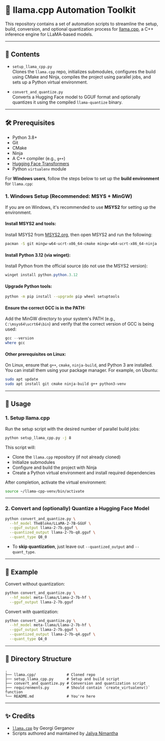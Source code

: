 # 🦙 llama.cpp Automation Toolkit

This repository contains a set of automation scripts to streamline the setup, build, conversion, and optional quantization process for [llama.cpp](https://github.com/ggerganov/llama.cpp), a C++ inference engine for LLaMA-based models.

---

## 📂 Contents

- `setup_llama_cpp.py`  
  Clones the `llama.cpp` repo, initializes submodules, configures the build using CMake and Ninja, compiles the project using parallel jobs, and sets up a Python virtual environment.

- `convert_and_quantize.py`  
  Converts a Hugging Face model to GGUF format and optionally quantizes it using the compiled `llama-quantize` binary.

---

## 🛠️ Prerequisites

- Python 3.8+
- Git
- CMake
- Ninja
- A C++ compiler (e.g., `g++`)
- [Hugging Face Transformers](https://huggingface.co/docs/transformers/index)
- Python `virtualenv` module

For **Windows users**, follow the steps below to set up the **build environment** for `llama.cpp`:

### **1. Windows Setup (Recommended: MSYS + MinGW)**

If you are on Windows, it's recommended to use **MSYS2** for setting up the environment.

#### **Install MSYS2 and tools:**
Install MSYS2 from [MSYS2.org](https://www.msys2.org/), then open MSYS2 and run the following:

```bash
pacman -S git mingw-w64-ucrt-x86_64-cmake mingw-w64-ucrt-x86_64-ninja
```

#### **Install Python 3.12 (via winget):**

Install Python from the official source (do not use the MSYS2 version):

```powershell
winget install python.python.3.12
```

#### **Upgrade Python tools:**

```bash
python -m pip install --upgrade pip wheel setuptools
```

#### **Ensure the correct GCC is in the PATH:**

Add the MinGW directory to your system's PATH (e.g., `C:\msys64\ucrt64\bin`) and verify that the correct version of GCC is being used:

```powershell
gcc --version
where gcc
```

#### **Other prerequisites on Linux:**

On Linux, ensure that `g++`, `cmake`, `ninja-build`, and Python 3 are installed. You can install them using your package manager. For example, on Ubuntu:

```bash
sudo apt update
sudo apt install git cmake ninja-build g++ python3-venv
```

---

## 🚀 Usage

### 1. **Setup llama.cpp**

Run the setup script with the desired number of parallel build jobs:

```bash
python setup_llama_cpp.py -j 8
```

This script will:

- Clone the `llama.cpp` repository (if not already cloned)
- Initialize submodules
- Configure and build the project with Ninja
- Create a Python virtual environment and install required dependencies

After completion, activate the virtual environment:

```bash
source ~/llama-cpp-venv/bin/activate
```

---

### 2. **Convert and (optionally) Quantize a Hugging Face Model**

```bash
python convert_and_quantize.py \
  --hf_model TheBloke/LLaMA-2-7B-GGUF \
  --gguf_output llama-2-7b.gguf \
  --quantized_output llama-2-7b-q8.gguf \
  --quant_type Q8_0
```

- To **skip quantization**, just leave out `--quantized_output` and `--quant_type`.

---

## 🧪 Example

Convert without quantization:

```bash
python convert_and_quantize.py \
  --hf_model meta-llama/Llama-2-7b-hf \
  --gguf_output llama-2-7b.gguf
```

Convert *with* quantization:

```bash
python convert_and_quantize.py \
  --hf_model meta-llama/Llama-2-7b-hf \
  --gguf_output llama-2-7b.gguf \
  --quantized_output llama-2-7b-q4.gguf \
  --quant_type Q4_0
```

---

## 📁 Directory Structure

```
.
├── llama.cpp/              # Cloned repo
├── setup_llama_cpp.py      # Setup and build script
├── convert_and_quantize.py # Conversion and quantization script
├── requirenments.py        # Should contain `create_virtualenv()` function
└── README.md               # You're here
```

---

## ✨ Credits

- [`llama.cpp`](https://github.com/ggerganov/llama.cpp) by Georgi Gerganov
- Scripts authored and maintained by [Jaliya Nimantha](https://github.com/jaliyanimanthako)